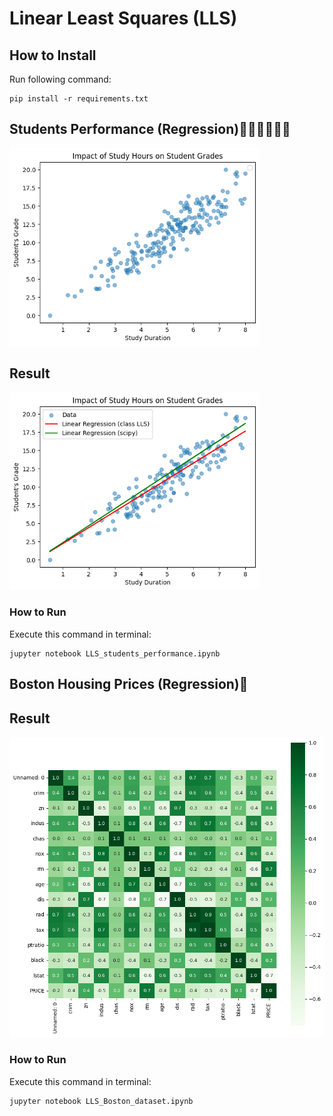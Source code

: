 # Linear Least Squares (LLS)

## How to Install
Run following command:
```
pip install -r requirements.txt
```
## Students Performance (Regression)👨🏻‍🎓👩🏽‍🎓
<img src="students_performance_(Regression)\output\plot.png" width="400">

## Result

<img src="students_performance_(Regression)\output\plot_1.png" width="400">


### How to Run
Execute this command in terminal:
```
jupyter notebook LLS_students_performance.ipynb
```
## Boston Housing Prices (Regression)🏡

## Result

<img src="Boston_house-prices_(Regression)\output\confusion_matrix_boston_house_pricing.png" width="600">


### How to Run
Execute this command in terminal:
```
jupyter notebook LLS_Boston_dataset.ipynb
```
